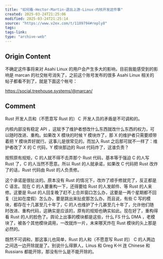 ```yaml
---
title: "如何看-Hector-Martin-退出上游-Linux-内核开发这件事"
created: 2025-03-24T21:25:06
modified: 2025-03-24T21:25:14
source: "https://www.v2ex.com/t/1109794#reply8"
tags:
tags-link:
type: "archive-web"
---
```


## Origin Content

不确定这件事将来对 Asahi Linux 的用户会产生多大的影响，目前我能感受到的影响是 marcan 的社交帐号消失了，之前这个账号发布的很多 Asahi Linux 相关的帖子都看不到了，就是下面这个帐号：

https://social.treehouse.systems/@marcan/

## Comment

Rust 开发人员和（不愿意写 Rust 的）Ｃ 开发人员的矛盾是不可调和的。

内核内部没有稳定 API ，这赋予了维护者想改什么东西就改什么东西的权力，可以随时改进、重构。如果改 X 模块的时候 Y 模块炸了，那 X 的维护者只需要顺带着把 Y 模块弄好就行。这事儿是很常见的。而加入 Rust 之后那可就不一样了：维护者改了 X 的 C 代码，Y 模块那边的 Rust 代码炸了，这谁负责？

按照原有规矩，C 的人就不得不去弄那个 Rust 代码，基本等于强迫 C 的人写 Rust 了，C 的人当然不愿意。所以 Rust 的人就承诺，如果改 C 代码把 Rust 改炸了的话，Rust 代码由 Rust 的人负责修。

这个承诺是很扯淡的。原本没有 Rust 的情况下，改炸了顺手修就完了，反正都是 C 语言。现在 C 的人要重构一下，还得要给 Rust 的人发邮件、等 Rust 的人来修。这要是 Rust 的人回复晚了赶不上合并窗口怎么办，这要是一两个星期都不回复（比如在度假）怎么办，要是跳出来扯皮那怎么办。而且说，有些 C 写的模块，都存在十几甚至几十年了，C 的人也维护了十几甚至几十年了，允许他们随时改进、重构代码，这确实是应该的，原有的规矩也确实如此。现在好了，重构得看 Rust 的人的脸色了。舆论上出事的模块都是这些，什么 FS 什么 DMA ，老模块了，被各个其他模块调用，一改就炸一片，未来哪天炸在 Rust 模块的头上那是必然的。

既然不可调和，那这事儿也简单，Rust 的人和（不愿意写 Rust 的） C 的人两边之间选一边开除就是了。别说什么得罪人，Linus 和 Greg K-H 连 Chinese 和 Russians 都能开除，那没有什么是不能开除的。
